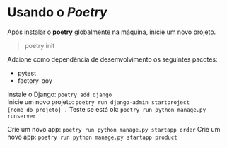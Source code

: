 # Usando o _Poetry_

Após instalar o **poetry** globalmente na máquina, inicie um novo projeto.
> poetry init

Adcione como dependência de desemvolvimento os seguintes pacotes:
- pytest
- factory-boy

Instale o Django: `poetry add django`  \
Inicie um novo projeto: `poetry run django-admin startproject [nome_do_projeto] .`
Teste se está ok: `poetry run python manage.py runserver`

Crie um novo app: `poetry run python manage.py startapp order`
Crie um novo app: `poetry run python manage.py startapp product`